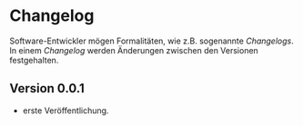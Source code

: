 # Changelog

Software-Entwickler mögen Formalitäten, wie z.B. sogenannte *Changelogs*.
In einem *Changelog* werden Änderungen zwischen den Versionen festgehalten.

## Version 0.0.1

  * erste Veröffentlichung.
